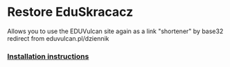 # Restore EduSkracacz
Allows you to use the EDUVulcan site again as a link "shortener" by base32 redirect from eduvulcan.pl/dziennik
### [Installation instructions](https://es.cvp.ovh/restoreduskracacz.html)
